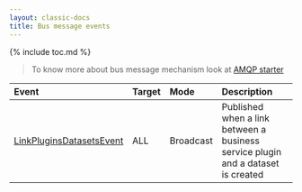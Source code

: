 ```yaml
---
layout: classic-docs
title: Bus message events
---
```


{% include toc.md %}

> To know more about bus message mechanism look at [AMQP starter](/development/framework/starters/amqp-starter/)

 | Event    | Target   | Mode    | Description     |
 | :----    | :----    | :------ | :-----------    |
 | [LinkPluginsDatasetsEvent](https://github.com/RegardsOss/regards-catalog/blob/master/catalog-services-domain/fr/cnes/regards/modules/catalog/services/domain/event/LinkPluginsDatasetsEvent.java) | ALL | Broadcast | Published when a link between a business service plugin and a dataset is created |
